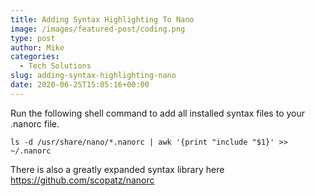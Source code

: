 ```yaml
---
title: Adding Syntax Highlighting To Nano
image: /images/featured-post/coding.png
type: post
author: Mike
categories:
  - Tech Solutions
slug: adding-syntax-highlighting-nano
date: 2020-06-25T15:05:16+00:00
---
```


Run the following shell command to add all installed syntax files to your .nanorc file.

<pre class="wp-block-code"><code>ls -d /usr/share/nano/*.nanorc | awk '{print "include "$1}' >> ~/.nanorc</code></pre>

There is also a greatly expanded syntax library here  
<a href="https://github.com/scopatz/nanorc" target="_blank" rel="noreferrer noopener">https://github.com/scopatz/nanorc </a>
